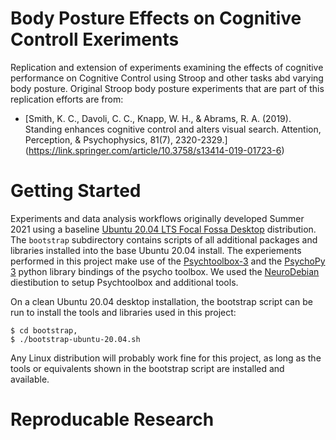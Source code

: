 # Body Posture Effects on Cognitive Controll Exeriments

Replication and extension of experiments examining the effects of
cognitive performance on Cognitive Control using Stroop and other
tasks abd varying body posture.  Original Stroop body posture
experiments that are part of this replication efforts are from:

- [Smith, K. C., Davoli, C. C., Knapp, W. H., & Abrams,
  R. A. (2019). Standing enhances cognitive control and alters visual
  search. Attention, Perception, & Psychophysics, 81(7), 2320-2329.]
  (https://link.springer.com/article/10.3758/s13414-019-01723-6)


# Getting Started

Experiments and data analysis workflows originally developed
Summer 2021 using a baseline 
[Ubuntu 20.04 LTS Focal Fossa Desktop](https://releases.ubuntu.com/20.04/)
distribution.  The `bootstrap` subdirectory contains
scripts of all additional packages and libraries installed into
the base Ubuntu 20.04 install.  The experiements performed
in this project make use of the 
[Psychtoolbox-3](http://psychtoolbox.org)
and the
[PsychoPy 3](https://www.psychopy.org/)
python library bindings of the psycho toolbox.  We used
the [NeuroDebian](http://neuro.debian.net/pkgs/octave-psychtoolbox-3.html)
diestibution to setup Psychtoolbox and additional tools.

On a clean Ubuntu 20.04 desktop installation, the bootstrap
script can be run to install the tools and libraries used
in this project:

```
$ cd bootstrap,
$ ./bootstrap-ubuntu-20.04.sh
```

Any Linux distribution will probably work fine for this project,
as long as the tools or equivalents shown in the bootstrap
script are installed and available.

# Reproducable Research
